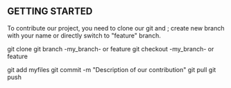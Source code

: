 ## GETTING STARTED

To contribute our project, you need to clone our git and ; create new branch with your name or directly switch to "feature" branch.

git clone
git branch -my_branch- or feature
git checkout -my_branch- or feature

git add myfiles
git commit -m "Description of our contribution"
git pull
git push
